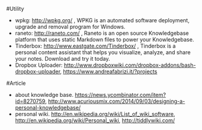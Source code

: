 #Utility
* wpkg: http://wpkg.org/ , WPKG is an automated software deployment, upgrade and removal program for Windows. 
* raneto: http://raneto.com/ , Raneto is an open source Knowledgebase platform that uses static Markdown files to power your Knowledgebase.
* Tinderbox: http://www.eastgate.com/Tinderbox/ , Tinderbox is a personal content assistant that helps you visualize, analyze, and share your notes. Download and try it today.
* Dropbox Uploader: http://www.dropboxwiki.com/dropbox-addons/bash-dropbox-uploader, https://www.andreafabrizi.it/?projects

#Article
* about knowledge base. https://news.ycombinator.com/item?id=8270759, http://www.acuriousmix.com/2014/09/03/designing-a-personal-knowledgebase/
* personal wiki. http://en.wikipedia.org/wiki/List_of_wiki_software, http://en.wikipedia.org/wiki/Personal_wiki, http://tiddlywiki.com/
